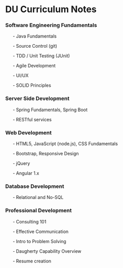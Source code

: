 # DU Curriculum Notes
### Software Engineering Fundamentals
&nbsp;&nbsp;&nbsp;&nbsp;&nbsp;&nbsp;\- Java Fundamentals 

&nbsp;&nbsp;&nbsp;&nbsp;&nbsp;&nbsp;\- Source Control (git)

&nbsp;&nbsp;&nbsp;&nbsp;&nbsp;&nbsp;\- TDD / Unit Testing (JUnit)

&nbsp;&nbsp;&nbsp;&nbsp;&nbsp;&nbsp;\- Agile Development

&nbsp;&nbsp;&nbsp;&nbsp;&nbsp;&nbsp;\- UI/UX

&nbsp;&nbsp;&nbsp;&nbsp;&nbsp;&nbsp;\- SOLID Principles

### Server Side Development
&nbsp;&nbsp;&nbsp;&nbsp;&nbsp;&nbsp;\- Spring Fundamentals, Spring Boot

&nbsp;&nbsp;&nbsp;&nbsp;&nbsp;&nbsp;\- RESTful services

### Web Development
&nbsp;&nbsp;&nbsp;&nbsp;&nbsp;&nbsp;\- HTML5, JavaScript (node.js), CSS Fundamentals

&nbsp;&nbsp;&nbsp;&nbsp;&nbsp;&nbsp;\- Bootstrap, Responsive Design

&nbsp;&nbsp;&nbsp;&nbsp;&nbsp;&nbsp;\- jQuery

&nbsp;&nbsp;&nbsp;&nbsp;&nbsp;&nbsp;\- Angular 1.x

### Database Development
&nbsp;&nbsp;&nbsp;&nbsp;&nbsp;&nbsp;\- Relational and No-SQL

### Professional Development
&nbsp;&nbsp;&nbsp;&nbsp;&nbsp;&nbsp;\- Consulting 101

&nbsp;&nbsp;&nbsp;&nbsp;&nbsp;&nbsp;\- Effective Communication

&nbsp;&nbsp;&nbsp;&nbsp;&nbsp;&nbsp;\- Intro to Problem Solving

&nbsp;&nbsp;&nbsp;&nbsp;&nbsp;&nbsp;\- Daugherty Capability Overview

&nbsp;&nbsp;&nbsp;&nbsp;&nbsp;&nbsp;\- Resume creation
